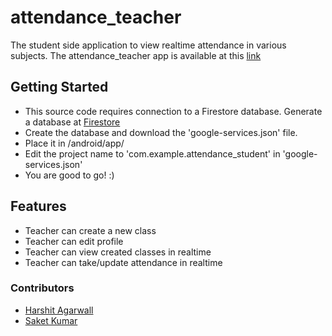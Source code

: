 # attendance_teacher

The student side application to view realtime attendance in various subjects. The attendance_teacher app is available at this [link](https://github.com/harshwall/attendance_student)

## Getting Started

- This source code requires connection to a Firestore database. Generate a database at [Firestore](https://console.firebase.google.com)
- Create the database and download the 'google-services.json' file.
- Place it in /android/app/
- Edit the project name to 'com.example.attendance_student' in 'google-services.json'
- You are good to go! :)

## Features
- Teacher can create a new class
- Teacher can edit profile
- Teacher can view created classes in realtime
- Teacher can take/update attendance in realtime

### Contributors
- [Harshit Agarwall](https://github.com/harshwall)
- [Saket Kumar](https://github.com/saket1999)
